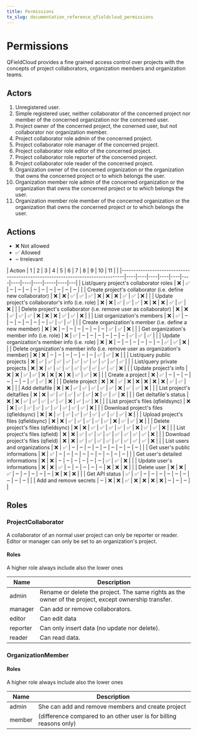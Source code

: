 ```yaml
---
title: Permissions
tx_slug: documentation_reference_qfieldcloud_permissions
---
```


# Permissions

QFieldCloud provides a fine grained access control over projects with the concepts of project collaborators, organization members and organization teams.

## Actors
   1. Unregistered user.
   2. Simple registered user, neither collaborator of the concerned project nor member of the concerned organization nor the concerned user.
   3. Project owner of the concerned project, the conerned user, but not collaborator nor organization member.
   4. Project collaborator role admin of the concerned project.
   5. Project collaborator role manager of the concerned project.
   6. Project collaborator role editor of the concerned project.
   7. Project collaborator role reporter of the concerned project.
   8. Project collaborator role reader of the concerned project.
   9. Organization owner of the concerned organization or the organization that owns the concerned project or to which belongs the user.
   10. Organization member role admin of the concerned organization or the organization that owns the concerned project or to which belongs the user.
   11. Organization member role member of the concerned organization or the organization that owns the concerned project or to which belongs the user.

## Actions

 - ❌ Not allowed
 - ✅ Allowed
 - *‒* Irrelevant

<div class="special_table"></div>
| Action                                                                        | 1  | 2  | 3  | 4  | 5  | 6  | 7  | 8  | 9  | 10  | 11 |   |
|-------------------------------------------------------------------------------|----|----|----|----|----|----|----|----|----|-----|----|---|
| List/query project's collaborator roles                                       | ❌ | ✅ | ‒  | ‒  | ‒  | ‒  | ‒  | ‒  | ‒  | ‒  | ‒  |   |
| Create project's collaborator (i.e. define new collaborator)                  | ❌ | ❌ | ✅ | ✅ | ✅ | ❌ | ❌ | ❌ | ✅ | ✅ | ❌ |   |
| Update project's collaborator's info (i.e. role)                              | ❌ | ❌ | ✅ | ✅ | ✅ | ❌ | ❌ | ❌ | ✅ | ✅ | ❌ |   |
| Delete project's collaborator (i.e. remove user as collaborator)              | ❌ | ❌ | ✅ | ✅ | ✅ | ❌ | ❌ | ❌ | ✅ | ✅ | ❌ |   |
| List organization's members                                                   | ❌ | ✅ | ‒  | ‒  | ‒  | ‒  | ‒  | ‒  | ✅ | ✅ | ✅ |   |
| Create organization's member (i.e. define a new member)                       | ❌ | ❌ | ‒  | ‒  | ‒  | ‒  | ‒  | ‒  | ✅ | ✅ | ❌ |   |
| Get organization's member info (i.e. role)                                    | ❌ | ✅ | ‒  | ‒  | ‒  | ‒  | ‒  | ‒  | ✅ | ✅ | ✅ |   |
| Update organization's member info (i.e. role)                                 | ❌ | ❌ | ‒  | ‒  | ‒  | ‒  | ‒  | ‒  | ✅ | ✅ | ❌ |   |
| Delete organization's member info (i.e. remove user as organization's member) | ❌ | ❌ | ‒  | ‒  | ‒  | ‒  | ‒  | ‒  | ✅ | ✅ | ❌ |   |
| List/query public projects                                                    | ❌ | ✅ | ✅ | ✅ | ✅ | ✅ | ✅ | ✅ | ✅ | ✅ | ✅ |   |
| List/query private projects                                                   | ❌ | ❌ | ✅ | ✅ | ✅ | ✅ | ✅ | ✅ | ✅ | ✅ | ❌ |   |
| Update project's info                                                         | ❌ | ❌ | ✅ | ✅ | ❌ | ❌ | ❌ | ❌ | ✅ | ✅ | ❌ |   |
| Create a project                                                              | ❌ | ✅ | ‒  | ‒  | ‒  | ‒  | ‒  | ‒  | ✅ | ✅ | ❌ |   |
| Delete project                                                                | ❌ | ❌ | ✅ | ❌ | ❌ | ❌ | ❌ | ❌ | ✅ | ✅ | ❌ |   |
| Add deltafile                                                                 | ❌ | ❌ | ✅ | ✅ | ✅ | ✅ | ✅ | ❌ | ✅ | ✅ | ❌ |   |
| List project's deltafiles                                                     | ❌ | ❌ | ✅ | ✅ | ✅ | ✅ | ✅ | ❌ | ✅ | ✅ | ❌ |   |
| Get deltafile's status                                                        | ❌ | ❌ | ✅ | ✅ | ✅ | ✅ | ✅ | ❌ | ✅ | ✅ | ❌ |   |
| List project's files (qfieldsync)                                             | ❌ | ❌ | ✅ | ✅ | ✅ | ✅ | ✅ | ✅ | ✅ | ✅ | ❌ |   |
| Download project's files (qfieldsync)                                         | ❌ | ❌ | ✅ | ✅ | ✅ | ✅ | ✅ | ✅ | ✅ | ✅ | ❌ |   |
| Upload project's files (qfieldsync)                                           | ❌ | ❌ | ✅ | ✅ | ✅ | ✅ | ✅ | ❌ | ✅ | ✅ | ❌ |   |
| Delete project's files (qfieldsync)                                           | ❌ | ❌ | ✅ | ✅ | ✅ | ✅ | ✅ | ❌ | ✅ | ✅ | ❌ |   |
| List project's files (qfield)                                                 | ❌ | ❌ | ✅ | ✅ | ✅ | ✅ | ✅ | ✅ | ✅ | ✅ | ❌ |   |
| Download project's files (qfield)                                             | ❌ | ❌ | ✅ | ✅ | ✅ | ✅ | ✅ | ✅ | ✅ | ✅ | ❌ |   |
| List users and organizations                                                  | ❌ | ✅ | ‒  | ‒  | ‒  | ‒  | ‒  | ‒  | ‒  | ‒  | ‒  |   |
| Get user's public informations                                                | ❌ | ✅ | ‒  | ‒  | ‒  | ‒  | ‒  | ‒  | ‒  | ‒  | ‒  |   |
| Get user's detailed informations                                              | ❌ | ❌ | ‒  | ‒  | ‒  | ‒  | ‒  | ‒  | ✅ | ✅ | ❌ |   |
| Update user's informations                                                    | ❌ | ❌ | ✅ | ‒  | ‒  | ‒  | ‒  | ‒  | ❌ | ❌ | ❌ |   |
| Delete user                                                                   | ❌ | ❌ | ✅ | ‒  | ‒  | ‒  | ‒  | ‒  | ❌ | ❌ | ❌ |   |
| Get API status                                                                | ✅ | ✅ | ‒  | ‒  | ‒  | ‒  | ‒  | ‒  | ‒  | ‒  | ‒  |   |
| Add and remove secrets                                                        | ‒  | ❌ | ❌ | ✅ | ❌ | ❌ | ❌ | ❌ | ‒  | ‒  | ‒  |   |

## Roles

### ProjectCollaborator

A collaborator of an normal user project can only be reporter or
reader. Editor or manager can only be set to an organization's project.

#### Roles

A higher role always include also the lower ones

| Name     | Description                                                                                           |
|----------|-------------------------------------------------------------------------------------------------------|
| admin    | Rename or delete the project. The same rights as the owner of the project, except ownership transfer. |
| manager  | Can add or remove collaborators.                                                                      |
| editor   | Can edit data                                                                                         |
| reporter | Can only insert data (no update nor delete).                                                          |
| reader   | Can read data.                                                                                        |


### OrganizationMember

#### Roles

A higher role always include also the lower ones

| Name   | Description                                                        |
|--------|--------------------------------------------------------------------|
| admin  | She can add and remove members and create project                  |
| member | (difference compared to an other user is for billing reasons only) |
